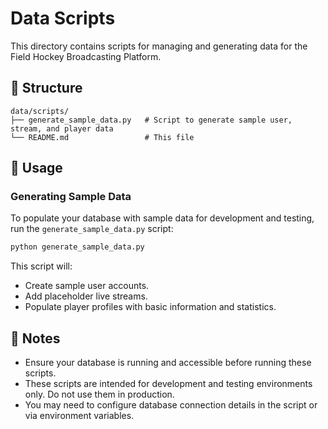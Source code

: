# Data Scripts

This directory contains scripts for managing and generating data for the Field Hockey Broadcasting Platform.

## 📁 Structure

```
data/scripts/
├── generate_sample_data.py   # Script to generate sample user, stream, and player data
└── README.md                 # This file
```

## 🚀 Usage

### Generating Sample Data

To populate your database with sample data for development and testing, run the `generate_sample_data.py` script:

```bash
python generate_sample_data.py
```

This script will:
- Create sample user accounts.
- Add placeholder live streams.
- Populate player profiles with basic information and statistics.

## 📝 Notes

- Ensure your database is running and accessible before running these scripts.
- These scripts are intended for development and testing environments only. Do not use them in production.
- You may need to configure database connection details in the script or via environment variables.
